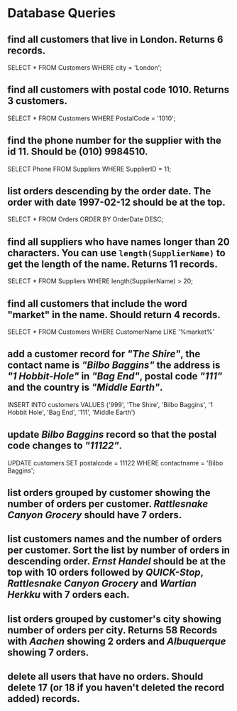 # Database Queries

## find all customers that live in London. Returns 6 records.

SELECT * FROM Customers WHERE city = 'London';

## find all customers with postal code 1010. Returns 3 customers.

SELECT * FROM Customers WHERE PostalCode = '1010';

## find the phone number for the supplier with the id 11. Should be (010) 9984510.

SELECT Phone FROM Suppliers WHERE SupplierID = 11;

## list orders descending by the order date. The order with date 1997-02-12 should be at the top.

SELECT * FROM Orders ORDER BY OrderDate DESC;

## find all suppliers who have names longer than 20 characters. You can use `length(SupplierName)` to get the length of the name. Returns 11 records.

SELECT * FROM Suppliers WHERE length(SupplierName) > 20;

## find all customers that include the word "market" in the name. Should return 4 records.

SELECT * FROM Customers WHERE CustomerName LIKE '%market%'

## add a customer record for _"The Shire"_, the contact name is _"Bilbo Baggins"_ the address is _"1 Hobbit-Hole"_ in _"Bag End"_, postal code _"111"_ and the country is _"Middle Earth"_.

INSERT INTO customers VALUES ('999', 'The Shire', 'Bilbo Baggins', '1 Hobbit Hole', 'Bag End', '111', 'Middle Earth')

## update _Bilbo Baggins_ record so that the postal code changes to _"11122"_.

UPDATE customers SET postalcode = 11122 WHERE contactname = 'Bilbo Baggins';

## list orders grouped by customer showing the number of orders per customer. _Rattlesnake Canyon Grocery_ should have 7 orders.

## list customers names and the number of orders per customer. Sort the list by number of orders in descending order. _Ernst Handel_ should be at the top with 10 orders followed by _QUICK-Stop_, _Rattlesnake Canyon Grocery_ and _Wartian Herkku_ with 7 orders each.

## list orders grouped by customer's city showing number of orders per city. Returns 58 Records with _Aachen_ showing 2 orders and _Albuquerque_ showing 7 orders.

## delete all users that have no orders. Should delete 17 (or 18 if you haven't deleted the record added) records.
